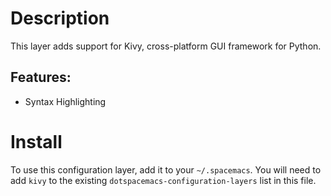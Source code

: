 Description
===========

This layer adds support for Kivy, cross-platform GUI framework for
Python.

Features:
---------

-   Syntax Highlighting

Install
=======

To use this configuration layer, add it to your `~/.spacemacs`. You will
need to add `kivy` to the existing `dotspacemacs-configuration-layers`
list in this file.
